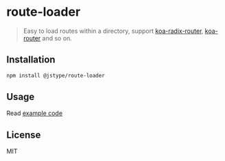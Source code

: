 # route-loader

> Easy to load routes within a directory, support [koa-radix-router][], [koa-router][] and so on.

## Installation

```sh
npm install @jstype/route-loader
```

## Usage

Read [example code](https://github.com/jstype/router-loader/tree/master/example)

## License

MIT

[koa-radix-router]: https://github.com/jkeylu/koa-radix-router
[koa-router]: https://github.com/alexmingoia/koa-router